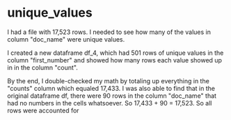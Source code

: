 # unique_values

I had a file with 17,523 rows. I needed to see how many of the values in 
column "doc_name" were unique values.

I created a new dataframe df_4, which had 501 rows of unique values in the column
"first_number" and showed how many rows each value showed up in in the column
"count". 

By the end, I double-checked my math by totaling up everything in the "counts" column
which equaled 17,433. I was also able to find that in the original dataframe df, there
were 90 rows in the column "doc_name" that had no numbers in the cells whatsoever. So
17,433 + 90 = 17,523. So all rows were accounted for
